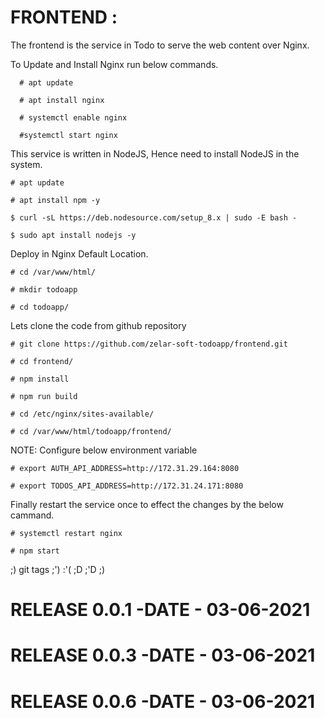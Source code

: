 # FRONTEND :

The frontend is the service in Todo to serve the web content over Nginx.

To Update and Install Nginx run below commands.

```
  # apt update

  # apt install nginx 

  # systemctl enable nginx 

  #systemctl start nginx 
```
This service is written in NodeJS, Hence need to install NodeJS in the system.
```
# apt update

# apt install npm -y

$ curl -sL https://deb.nodesource.com/setup_8.x | sudo -E bash -

$ sudo apt install nodejs -y
```
Deploy in Nginx Default Location.
```
# cd /var/www/html/

# mkdir todoapp

# cd todoapp/
```
Lets clone the code from github repository
```
# git clone https://github.com/zelar-soft-todoapp/frontend.git

# cd frontend/

# npm install

# npm run build

# cd /etc/nginx/sites-available/

# cd /var/www/html/todoapp/frontend/
```
NOTE: Configure below environment variable 
```
# export AUTH_API_ADDRESS=http://172.31.29.164:8080

# export TODOS_API_ADDRESS=http://172.31.24.171:8080
```
Finally restart the service once to effect the changes by the below cammand.
```
# systemctl restart nginx

# npm start
```
;)
git tags
;')
:'(
;D
;'D
;)
# RELEASE 0.0.1 -DATE - 03-06-2021
# RELEASE 0.0.3 -DATE - 03-06-2021
# RELEASE 0.0.6 -DATE - 03-06-2021